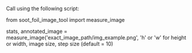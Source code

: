 Call using the following script:

from soot_foil_image_tool import measure_image

stats, annotated_image = measure_image('exact_image_path/img_example.png', 'h' or 'w' for height or width, image size, step size (default = 10)
